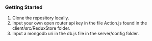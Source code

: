 ### Getting Started
1. Clone the repository locally.
2. Input your own open router api key in the file Action.js found in the client/src/ReduxStore folder.
3. Input a mongodb uri in the db.js file in the server/config folder.
